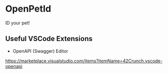 # OpenPetId
ID your pet!

## Useful VSCode Extensions

- OpenAPI (Swagger) Editor

https://marketplace.visualstudio.com/items?itemName=42Crunch.vscode-openapi


